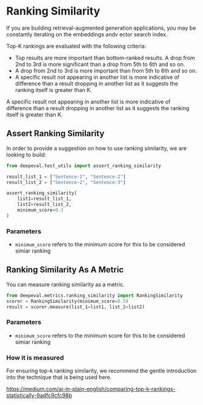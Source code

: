 # Ranking Similarity

If you are building retrieval-augmented generation applications, you may be constantly iterating on the embeddings andv ector search index.

Top-K rankings are evaluated with the following criteria:

- Top results are more important than bottom-ranked results.
  A drop from 2nd to 3rd is more significant than a drop from 5th to 6th and so on.
- A drop from 2nd to 3rd is more important than from 5th to 6th and so on.
- A specific result not appearing in another list is more indicative of difference than a result dropping in another list as it suggests the ranking itself is greater than K.

A specific result not appearing in another list is more indicative of difference than a result dropping in another list as it suggests the ranking itself is greater than K.

## Assert Ranking Similarity

In order to provide a suggestion on how to use ranking similarity, we are looking to build:

```python
from deepeval.test_utils import assert_ranking_similarity

result_list_1 = ["Sentence-1", "Sentence-2"]
result_list_2 = ["Sentence-2", "Sentence-3"]

assert_ranking_similarity(
    list1=result_list_1,
    list2=result_list_2,
    minimum_score=0.3
)
```

### Parameters

- `minimum_score` refers to the minimum score for this to be considered simiar ranking

## Ranking Similarity As A Metric

You can measure ranking similarity as a metric.

```python
from deepeval.metrics.ranking_similarity import RankingSimilarity
scorer = RankingSimilarity(minimum_score=0.5)
result = scorer.measure(list_1=list1, list_2=list2)
```

### Parameters

- `minimum_score` refers to the minimum score for this to be considered simiar ranking

### How it is measured

For ensuring top-k ranking similarity, we recommend the gentle introduction into the technique that is being used here.

https://medium.com/ai-in-plain-english/comparing-top-k-rankings-statistically-9adfc9cfc98b
